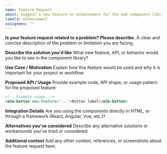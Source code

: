 ```yaml
---
name: Feature Request
about: Suggest a new feature or enhancement for the web component library
labels: enhancement
assignees: ""
---
```


**Is your feature request related to a problem? Please describe.**
A clear and concise description of the problem or limitation you are facing.

**Describe the solution you'd like**
What new feature, API, or behavior would you like to see in the component library?

**Use Case / Motivation**
Explain how this feature would be used and why it is important for your project or workflow.

**Proposed API / Usage**
Provide example code, API shape, or usage pattern for the proposed feature:

```html
<!-- Example usage -->
<m3e-button new-feature="...">Button label</m3e-button>
```

**Integration Details**
Are you using the components directly in HTML, or through a framework (React, Angular, Vue, etc.)?

**Alternatives you've considered**
Describe any alternative solutions or workarounds you've tried or considered.

**Additional context**
Add any other context, references, or screenshots about the feature request here.
